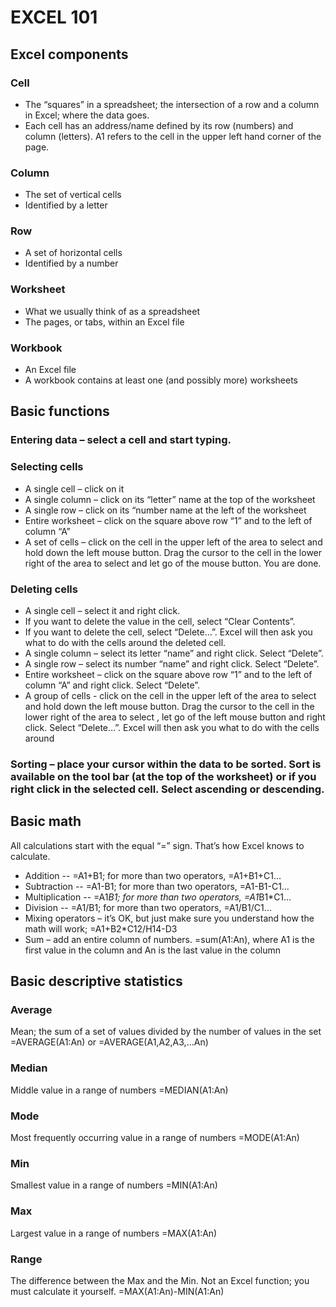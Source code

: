 # EXCEL 101

## Excel components

### Cell  
* The “squares” in a spreadsheet; the intersection of a row and a column in Excel; where the data goes.  
* Each cell has an address/name defined by its row (numbers) and column (letters).  A1 refers to the cell in the upper left hand corner of the page.  

### Column
* The set of vertical cells
* Identified by a letter

### Row
* A set of horizontal cells
* Identified by a number

### Worksheet
* What we usually think of as a spreadsheet
* The pages, or tabs, within an Excel file

### Workbook
* An Excel file
* A workbook contains at least one (and possibly more) worksheets 

## Basic functions

### Entering data – select a cell and start typing.

### Selecting cells
* A single cell – click on it
* A single column – click on its “letter” name at the top of the worksheet
* A single row – click on its “number name at the left of the worksheet
* Entire worksheet – click on the square above row “1” and to the left of column “A”
* A set of cells – click on the cell in the upper left of the area to select and hold down the left mouse button.  Drag the cursor to the cell in the lower right of the area to select and let go of the mouse button.  You are done.

### Deleting cells
* A single cell – select it and right click.  
* If you want to delete the value in the cell, select “Clear Contents”.
* If you want to delete the cell, select “Delete…”. Excel will then ask you what to do with the cells around the deleted cell.
* A single column – select its letter “name” and right click.  Select “Delete”.
* A single row – select its number “name” and right click.  Select “Delete”.
* Entire worksheet – click on the square above row “1” and to the left of column “A” and right click.  Select “Delete”.
* A group of cells - click on the cell in the upper left of the area to select and hold down the left mouse button.  Drag the cursor to the cell in the lower right of the area to select , let go of the left mouse button and right click.  Select “Delete…”. Excel will then ask you what to do with the cells around

### Sorting – place your cursor within the data to be sorted.  Sort is available on the tool bar (at the top of the worksheet) or if you right click in the selected cell.  Select ascending or descending.

## Basic math

All calculations start with the equal “=” sign.  That’s how Excel knows to calculate.

* Addition -- =A1+B1; for more than two operators, =A1+B1+C1…
* Subtraction -- =A1-B1; for more than two operators, =A1-B1-C1…
* Multiplication -- =A1*B1; for more than two operators, =A1*B1*C1…
* Division -- =A1/B1; for more than two operators, =A1/B1/C1…
* Mixing operators – it’s OK, but just make sure you understand how the math will work;  =A1+B2*C12/H14-D3
* Sum – add an entire column of numbers. =sum(A1:An), where A1 is the first value in the column and An is the last value in the column

## Basic descriptive statistics

### Average
Mean; the sum of a set of values divided by the number of values in the set
=AVERAGE(A1:An) or =AVERAGE(A1,A2,A3,…An)

### Median
Middle value in a range of numbers
=MEDIAN(A1:An)

### Mode
Most frequently occurring value in a range of numbers
=MODE(A1:An)

### Min
Smallest value in a range of numbers
=MIN(A1:An)

### Max
Largest value in a range of numbers
=MAX(A1:An)

### Range
The difference between the Max and the Min.  Not an Excel function; you must calculate it yourself.
=MAX(A1:An)-MIN(A1:An)
